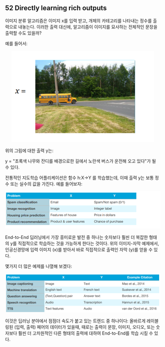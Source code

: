 ## 52 Directly learning rich outputs

이미지 분류 알고리즘은 이미지 x를 입력 받고, 개체의 카테고리를 나타내는 정수를 출력으로 내놓는다. 이러한 출력 대신에, 알고리즘이 이미지를 묘사하는 전체적인 문장을 출력할 수도 있을까?

예를 들어서:

<div style="text-align:center;">
  <img src="../img/52_1.PNG" style="text-align:center;"/>
</div>

위의 그림에 대한 출력 y는:

y = "초록색 나무와 잔디를 배경으로한 길에서 노란색 버스가 운전해 오고 있다"가 될 수 있다.

전통적인 지도학습 어플리케이션은 함수 h:X→​Y 를 학습했는데, 이때 출력 y는 보통 정수 또는 실수의 값을 가진다. 예를 들어보자:

<div style="text-align:center;">
  <img src="../img/52_2.PNG" style="text-align:center;"/>
</div>

End-to-End 딥러닝에서 가장 흥미로운 발전 중 하나는 숫자보다 훨씬 더 복잡한 형태의 y를 직접적으로 학습하는 것을 가능하게 한다는 것이다. 위의 이미지-자막 예제에서, 인공신경망에 입력 이미지 (x)를 받아서 바로 직접적으로 출력인 자막 (y)를 얻을 수 있다.

몇가지 더 많은 예제를 나열해 보겠다:

<div style="text-align:center;">
  <img src="../img/52_3.PNG" style="text-align:center;"/>
</div>

이것은 딥러닝 분야에서 점점더 속도가 붙고 있는 트렌드 중 하나이다: 올바르게 레이블링된 (입력, 출력) 페어의 데이터가 있을때, 때로는 출력이 문장, 이미지, 오디오, 또는 숫자보다 훨씬 더 고차원적인 다른 형태의 출력에 대하여 End-to-End를 학습 시킬 수 있다.
